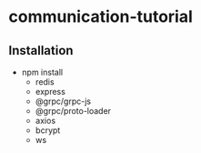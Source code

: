 # communication-tutorial

## Installation
- npm install
    - redis
    - express
    - @grpc/grpc-js
    - @grpc/proto-loader
    - axios
    - bcrypt
    - ws
